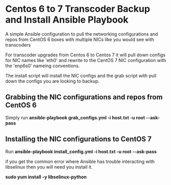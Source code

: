 # Centos 6 to 7 Transcoder Backup and Install Ansible Playbook

A simple Ansible configuration to pull the networking configurations and repos from CentOS 6 boxes with multiple NICs like you would see with transcoders 

For transcoder upgrades from Centos 6 to Centos 7 it will pull down configs for NIC names like 'eth0' and rewrite to the CentOS 7 NIC configuration with the 'enp6s0' nameing conventions.

The install script will install the NIC configs and the grab script with pull down the configs you are looking to backup.

## Grabbing the NIC configurations and repos from CentOS 6

Simply run **ansible-playbook grab_configs.yml -i host.txt -u root --ask-pass**

## Installing the NIC configurations to CentOS 7

Run **ansible-playbook install_config.yml -i host.txt -u root --ask-pass**

if you get the common error where Ansible has trouble interacting with libselinux then you will need you install it.

**sudo yum install -y libselinux-python**
